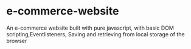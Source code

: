 # e-commerce-website
An e-commerce website built with pure javascript, with basic DOM scripting,Eventlisteners,  Saving and retrieving from local storage of the browser 

